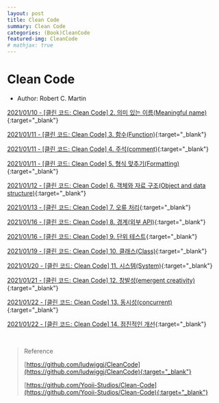 ```yaml
---
layout: post
title: Clean Code
summary: Clean Code
categories: (Book)CleanCode
featured-img: CleanCode
# mathjax: true
---
```


# Clean Code

- Author: Robert C. Martin

[2021/01/10 - [클린 코드: Clean Code] 2. 의미 있는 이름(Meaningful name)](https://data-make.tistory.com/632){:target="_blank"}

[2021/01/11 - [클린 코드: Clean Code] 3. 함수(Function)](https://data-make.tistory.com/633){:target="_blank"}

[2021/01/11 - [클린 코드: Clean Code] 4. 주석(comment)](https://data-make.tistory.com/634){:target="_blank"}

[2021/01/11 - [클린 코드: Clean Code] 5. 형식 맞추기(Formatting)](https://data-make.tistory.com/635){:target="_blank"}

[2021/01/12 - [클린 코드: Clean Code] 6. 객체와 자료 구조(Object and data structure)](https://data-make.tistory.com/636){:target="_blank"}

[2021/01/13 - [클린 코드: Clean Code] 7. 오류 처리](https://data-make.tistory.com/637){:target="_blank"}

[2021/01/16 - [클린 코드: Clean Code] 8. 경계(외부 API)](https://data-make.tistory.com/638){:target="_blank"}

[2021/01/16 - [클린 코드: Clean Code] 9. 단위 테스트](https://data-make.tistory.com/640){:target="_blank"}

[2021/01/19 - [클린 코드: Clean Code] 10. 클래스(Class)](https://data-make.tistory.com/641){:target="_blank"}

[2021/01/20 - [클린 코드: Clean Code] 11. 시스템(System)](https://data-make.tistory.com/644){:target="_blank"}

[2021/01/21 - [클린 코드: Clean Code] 12. 창발성(emergent creativity)](https://data-make.tistory.com/645){:target="_blank"}

[2021/01/22 - [클린 코드: Clean Code] 13. 동시성(concurrent)](https://data-make.tistory.com/646){:target="_blank"}

[2021/01/22 - [클린 코드: Clean Code] 14. 점진적인 개선](https://data-make.tistory.com/647){:target="_blank"}

<br>

> Reference
>
> [https://github.com/ludwiggj/CleanCode](https://github.com/ludwiggj/CleanCode){:target="_blank"}
>
> [https://github.com/Yooii-Studios/Clean-Code](https://github.com/Yooii-Studios/Clean-Code){:target="_blank"}